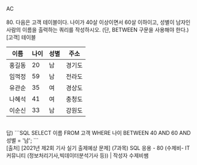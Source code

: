 AC  
</br>
80. 다음은 고객 테이블이다. 나이가 40살 이상이면서 60살 이하이고, 성별이 남자인 사람의 이름을 출력하는 쿼리를 작성하시오. (단, BETWEEN 구문을 사용해야 한다.)
</br>
[고객] 테이블

이름 | 나이 | 성별 | 주소
-- | -- | -- | --
홍길동 | 20 | 남 | 경기도
임꺽정 | 59 | 남 | 전라도
유관순 | 35 | 여 | 경상도
나혜석 | 41 | 여 | 충청도
이순신 | 33 | 남 | 강원도
</br>
답)  
```SQL
SELECT 이름
FROM 고객
WHERE 나이 BETWEEN 40 AND 60
AND 성별 = '남';
```
</br>
[출처] [2021년 제2회 기사 실기 출제예상 문제] (7과목) SQL 응용 - 80 (수제비- IT 커뮤니티 (정보처리기사,빅데이터분석기사 등)) | 작성자 수제비쌤
